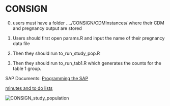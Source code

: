 # CONSIGN
0) users must have a folder ..../CONSIGN/CDMInstances/ where their CDM and pregnancy output are stored

1) Users should first open params.R and input the name of their pregnancy data file 

2) Then they should run to_run_study_pop.R 

3) Then they should run to_run_tab1.R which generates the counts for the table 1 group.




SAP Documents:
[Programming the SAP](https://docs.google.com/spreadsheets/d/1WyDWxCPTYsNnOTdxHRJkV1tQh2EZT6p4MRO9MYw8CLQ/edit?usp=sharing)

[minutes and to do lists](https://docs.google.com/document/d/1FEGZuBUDGRiopPAkvd3-KccHzEyOJE771kdJMdPPkuo/edit)


![CONSIGN_study_population](https://user-images.githubusercontent.com/40298610/177710801-b95603ba-7d2f-471d-a769-ab658083c59e.jpeg)
